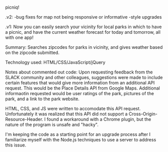 picniq!

.v2:
-bug fixes for map not being responsive or informative
-style upgrades

.v1:
Now you can easily search your vicinity for local parks in which to have a picnic, and have the current weather forecast for today and tomorrow, all with one app!

Summary: Searches zipcodes for parks in vicinity, and gives weather based on the zipcode submitted. 

Technology used: HTML/CSS/JavaScript/jQuery

Notes about commented out code:
  Upon requesting feedback from the SLACK community and other colleagues, suggestions were made to include certain features that would give more information from an additional API request. This would be the Place Details API from Google Maps. Additional informaotin requested would be user ratings of the park, pictures of the park, and a link to the park website. 
  
  HTML, CSS, and JS were written to accomodate this API request. Unfortunately it was realized that this API did not support a Cross-Origin-Resource-Header. I found a workaround with a Chrome plugin, but the nature of the program is unsafe and "hacky".
  
  I'm keeping the code as a starting point for an upgrade process after I familiarize myself with the Node.js techniques to use a server to address this issue. 



